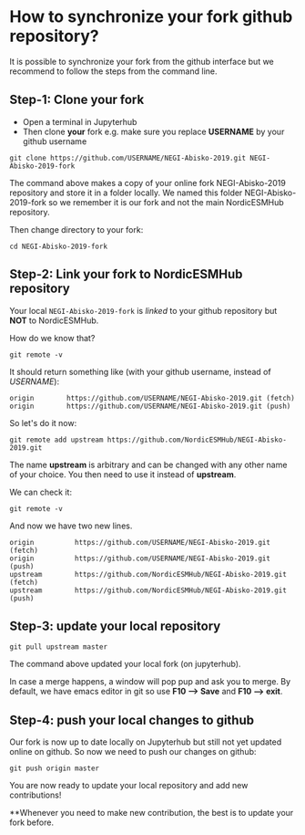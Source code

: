 # How to synchronize your fork github repository?

It is possible to synchronize your fork from the github interface but we recommend to follow the steps from the command line.

## Step-1: Clone your fork 

- Open a terminal in Jupyterhub
- Then clone **your** fork e.g. make sure you replace **USERNAME** by your github username

```
git clone https://github.com/USERNAME/NEGI-Abisko-2019.git NEGI-Abisko-2019-fork
```

The command above makes a copy of your online fork NEGI-Abisko-2019 repository and store it in a folder locally. We named this folder NEGI-Abisko-2019-fork so we remember it is our fork and not the main NordicESMHub repository.

Then change directory to your fork:

```
cd NEGI-Abisko-2019-fork
```

## Step-2: Link your fork to NordicESMHub repository

Your local `NEGI-Abisko-2019-fork` is *linked* to your github repository but **NOT** to NordicESMHub.

How do we know that? 

```
git remote -v
```

It should return something like (with your github username, instead of *USERNAME*):

```
origin        https://github.com/USERNAME/NEGI-Abisko-2019.git (fetch)
origin        https://github.com/USERNAME/NEGI-Abisko-2019.git (push)
```

So let's do it now:

```
git remote add upstream https://github.com/NordicESMHub/NEGI-Abisko-2019.git
```

The name **upstream** is arbitrary and can be changed with any other name of your choice. You then need to use it instead of **upstream**.

We can check it:


```
git remote -v
```

And now we have two new lines.

```
origin          https://github.com/USERNAME/NEGI-Abisko-2019.git (fetch)
origin          https://github.com/USERNAME/NEGI-Abisko-2019.git (push)
upstream        https://github.com/NordicESMHub/NEGI-Abisko-2019.git (fetch)
upstream        https://github.com/NordicESMHub/NEGI-Abisko-2019.git (push)

```

## Step-3: update your local repository

```
git pull upstream master
```

The command above updated your local fork (on jupyterhub).

In case a merge happens, a window will pop pup and ask you to merge. By default, we have emacs editor in git so use **F10 --> Save** and **F10 --> exit**. 

## Step-4: push your local changes to github

Our fork is now up to date locally on Jupyterhub but still not yet updated online on github. So now we need to push our changes on github:

```
git push origin master
```

You are now ready to update your local repository and add new contributions!

**Whenever you need to make new contribution, the best is to update your fork before.
